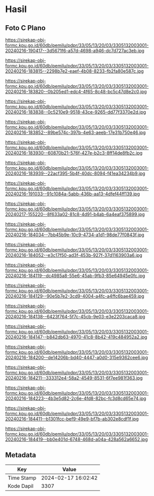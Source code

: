 # Hasil

## Foto C Plano

https://sirekap-obj-formc.kpu.go.id/60db/pemilu/pdpr/33/05/13/20/03/3305132003001-20240216-190417--3d5671f6-a57d-4698-a946-dc7d727ac3eb.jpg

https://sirekap-obj-formc.kpu.go.id/60db/pemilu/pdpr/33/05/13/20/03/3305132003001-20240216-183815--2298b7e2-eaef-4b08-8233-fb2fa80e587c.jpg

https://sirekap-obj-formc.kpu.go.id/60db/pemilu/pdpr/33/05/13/20/03/3305132003001-20240216-183820--0b205ed1-edc4-4f65-8c48-bc5c47d8e2c0.jpg

https://sirekap-obj-formc.kpu.go.id/60db/pemilu/pdpr/33/05/13/20/03/3305132003001-20240216-183838--0c5210e9-9518-43ce-9265-dd77f3370e2d.jpg

https://sirekap-obj-formc.kpu.go.id/60db/pemilu/pdpr/33/05/13/20/03/3305132003001-20240216-183852--89be574c-397b-4e63-aeeb-17e31b750e46.jpg

https://sirekap-obj-formc.kpu.go.id/60db/pemilu/pdpr/33/05/13/20/03/3305132003001-20240216-183930--60870b21-576f-427e-b2c3-8ff14de8fb2c.jpg

https://sirekap-obj-formc.kpu.go.id/60db/pemilu/pdpr/33/05/13/20/03/3305132003001-20240216-183939--22acf395-5b4f-40dc-8094-f41ea34234b9.jpg

https://sirekap-obj-formc.kpu.go.id/60db/pemilu/pdpr/33/05/13/20/03/3305132003001-20240216-191033--91c1084a-5abb-436b-aa13-4dfef44ff139.jpg

https://sirekap-obj-formc.kpu.go.id/60db/pemilu/pdpr/33/05/13/20/03/3305132003001-20240217-155220--8f633a02-81c8-4d91-b4ab-6a4eaf375899.jpg

https://sirekap-obj-formc.kpu.go.id/60db/pemilu/pdpr/33/05/13/20/03/3305132003001-20240216-184034--7bb45b9e-10c9-4734-a1d1-98de77f0843f.jpg

https://sirekap-obj-formc.kpu.go.id/60db/pemilu/pdpr/33/05/13/20/03/3305132003001-20240216-184052--e3c17f50-ad3f-453b-927f-37d1163903a6.jpg

https://sirekap-obj-formc.kpu.go.id/60db/pemilu/pdpr/33/05/13/20/03/3305132003001-20240216-184119--dc4985a8-55e6-45ab-9fb3-85e64945e0fc.jpg

https://sirekap-obj-formc.kpu.go.id/60db/pemilu/pdpr/33/05/13/20/03/3305132003001-20240216-184129--90e5b7e2-3cd9-4004-a4fc-a4ffc6bae459.jpg

https://sirekap-obj-formc.kpu.go.id/60db/pemilu/pdpr/33/05/13/20/03/3305132003001-20240216-184138--6423f764-5f7c-45cb-9e03-e3e2203caca8.jpg

https://sirekap-obj-formc.kpu.go.id/60db/pemilu/pdpr/33/05/13/20/03/3305132003001-20240216-184147--b842db63-4970-41c8-8b42-419c484952a2.jpg

https://sirekap-obj-formc.kpu.go.id/60db/pemilu/pdpr/33/05/13/20/03/3305132003001-20240216-184200--de14206b-bd40-4447-a0d0-315e9362cee6.jpg

https://sirekap-obj-formc.kpu.go.id/60db/pemilu/pdpr/33/05/13/20/03/3305132003001-20240216-184211--333312e4-58a2-4549-8531-6f7ee981f363.jpg

https://sirekap-obj-formc.kpu.go.id/60db/pemilu/pdpr/33/05/13/20/03/3305132003001-20240216-184223--4b3e5d82-2c6e-4fd8-82bc-fc3d8cd65e74.jpg

https://sirekap-obj-formc.kpu.go.id/60db/pemilu/pdpr/33/05/13/20/03/3305132003001-20240216-184411--b1301fcc-bef9-49e9-bf7b-ab302e8cdf1f.jpg

https://sirekap-obj-formc.kpu.go.id/60db/pemilu/pdpr/33/05/13/20/03/3305132003001-20240216-184419--bb0e401d-6748-468d-a04a-428a562a6652.jpg


## Metadata

| Key        | Value               |
| ---------- | ------------------- |
| Time Stamp | 2024-02-17 16:02:42 |
| Kode Dapil | 3307                |



